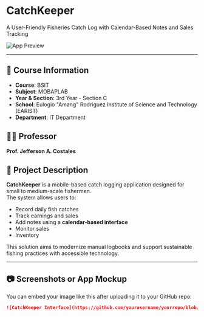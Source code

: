 # CatchKeeper

A User-Friendly Fisheries Catch Log with Calendar-Based Notes and Sales Tracking

![App Preview](PICTURES%20FOR%20CATCHKEEPER/mainpage.jpg)

---

## 📘 Course Information
- **Course**: BSIT  
- **Subject**: MOBAPLAB 
- **Year & Section**: 3rd Year - Section C 
- **School**: Eulogio "Amang" Rodriguez Institute of Science and Technology (EARIST)  
- **Department**: IT Department  

## 👨‍🏫 Professor
**Prof. Jefferson A. Costales**

## 📱 Project Description
**CatchKeeper** is a mobile-based catch logging application designed for small to medium-scale fishermen.  
The system allows users to:
- Record daily fish catches
- Track earnings and sales
- Add notes using a **calendar-based interface**
- Monitor sales
- Inventory

This solution aims to modernize manual logbooks and support sustainable fishing practices with accessible technology.

---

## 📷 Screenshots or App Mockup
You can embed your image like this after uploading it to your GitHub repo:

```markdown
![CatchKeeper Interface](https://github.com/yourusername/yourrepo/blob/main/your-image-file.png)
